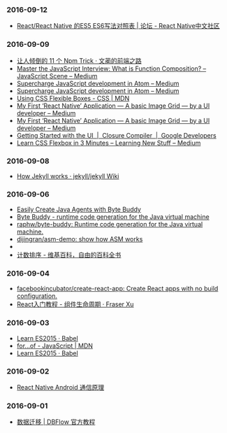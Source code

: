 ### 2016-09-12<br>
+ [React/React Native 的ES5 ES6写法对照表 | 论坛 - React Native中文社区](http://bbs.reactnative.cn/topic/15/react-react-native-%E7%9A%84es5-es6%E5%86%99%E6%B3%95%E5%AF%B9%E7%85%A7%E8%A1%A8)<br>

### 2016-09-09<br>
+ [让人倾倒的 11 个 Npm Trick · 文蔺的前端之路](http://www.wemlion.com/2016/eleven-npm-tricks-that-will-knock-your-wombat-socks-off/)<br>
+ [Master the JavaScript Interview: What is Function Composition? – JavaScript Scene – Medium](https://medium.com/javascript-scene/master-the-javascript-interview-what-is-function-composition-20dfb109a1a0#.3e19ca6jy)<br>
+ [Supercharge JavaScript development in Atom – Medium](https://medium.com/@satya164/supercharged-javascript-development-in-atom-ea034e22eabc#.iv05c1bbb)<br>
+ [Supercharge JavaScript development in Atom – Medium](https://medium.com/@satya164/supercharged-javascript-development-in-atom-ea034e22eabc#.iv05c1bbb)<br>
+ [Using CSS Flexible Boxes - CSS | MDN](https://developer.mozilla.org/en-US/docs/Web/CSS/CSS_Flexible_Box_Layout/Using_CSS_flexible_boxes)<br>
+ [My First ‘React Native’ Application — A basic Image Grid — by a UI developer – Medium](https://medium.com/@sravanrekandar/my-first-react-native-application-a-basic-image-grid-by-a-ui-developer-72467f49793b#.hwz4c7bij)<br>
+ [My First ‘React Native’ Application — A basic Image Grid — by a UI developer – Medium](https://medium.com/@sravanrekandar/my-first-react-native-application-a-basic-image-grid-by-a-ui-developer-72467f49793b#.hwz4c7bij)<br>
+ [Getting Started with the UI  |  Closure Compiler  |  Google Developers](https://developers.google.com/closure/compiler/docs/gettingstarted_ui)<br>
+ [Learn CSS Flexbox in 3 Minutes – Learning New Stuff – Medium](https://medium.com/learning-new-stuff/learn-css-flexbox-in-3-minutes-c616c7070672#.o5lawkw0n)<br>

### 2016-09-08<br>
+ [How Jekyll works · jekyll/jekyll Wiki](https://github.com/jekyll/jekyll/wiki/How-Jekyll-works)<br>

### 2016-09-06<br>
+ [Easily Create Java Agents with Byte Buddy](https://www.infoq.com/articles/Easily-Create-Java-Agents-with-ByteBuddy)<br>
+ [Byte Buddy - runtime code generation for the Java virtual machine](http://bytebuddy.net/#/)<br>
+ [raphw/byte-buddy: Runtime code generation for the Java virtual machine.](https://github.com/raphw/byte-buddy)<br>
+ [dijingran/asm-demo: show how ASM works](https://github.com/dijingran/asm-demo)<br>
+ [](http://asm.ow2.org/current/asm-transformations.pdf)<br>
+ [计数排序 - 维基百科，自由的百科全书](https://zh.wikipedia.org/wiki/%E8%AE%A1%E6%95%B0%E6%8E%92%E5%BA%8F)<br>

### 2016-09-04<br>
+ [facebookincubator/create-react-app: Create React apps with no build configuration.](https://github.com/facebookincubator/create-react-app)<br>
+ [React入门教程 - 组件生命周期 · Fraser Xu](https://fraserxu.me/2014/08/31/react-component-lifecycle/)<br>

### 2016-09-03<br>
+ [Learn ES2015 · Babel](http://babeljs.io/docs/learn-es2015/#enhanced-object-literals)<br>
+ [for...of - JavaScript | MDN](https://developer.mozilla.org/en-US/docs/Web/JavaScript/Reference/Statements/for...of)<br>
+ [Learn ES2015 · Babel](http://babeljs.io/docs/learn-es2015/)<br>

### 2016-09-02<br>
+ [React Native Android 通信原理](https://longv2go.github.io/2016/02/02/react-android-%E9%80%9A%E4%BF%A1%E5%8E%9F%E7%90%86.html?hmsr=toutiao.io&utm_medium=toutiao.io&utm_source=toutiao.io)<br>

### 2016-09-01<br>
+ [数据迁移 | DBFlow 官方教程](https://yumenokanata.gitbooks.io/dbflow-tutorials/content/migrations.html)<br>

